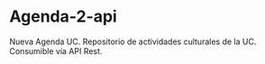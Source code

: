 # Agenda-2-api
Nueva Agenda UC. Repositorio de actividades culturales de la UC. Consumible vía API Rest.
